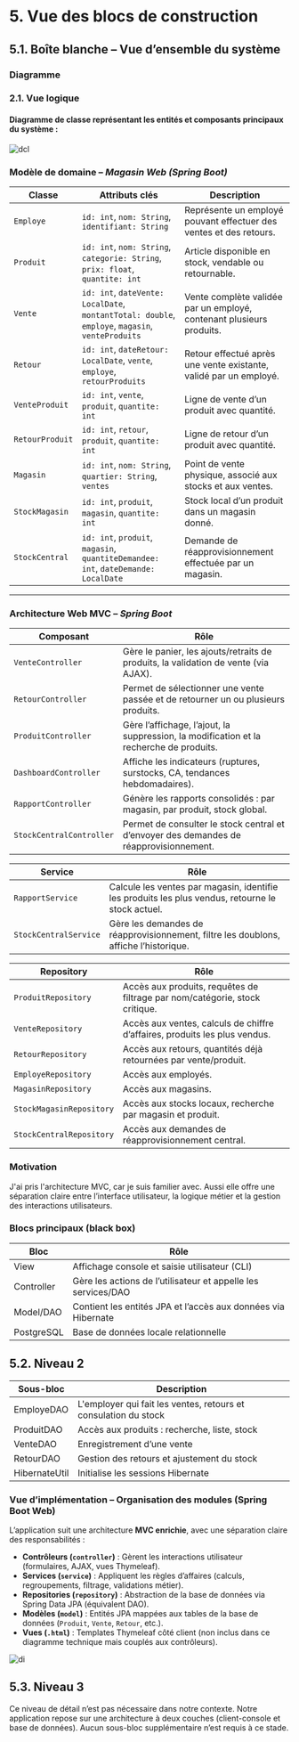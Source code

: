 # 5. Vue des blocs de construction

## 5.1. Boîte blanche – Vue d’ensemble du système

### Diagramme
### 2.1. Vue logique
#### Diagramme de classe représentant les entités et composants principaux du système :
![dcl](https://img.plantuml.biz/plantuml/svg/lLRBRjim4BmBq3yiV8cTmYXoDP0WG9n3WQJ8eqZFZBGMY5Aa8r95YwB_qcFz7VwnBb-Ig3ZEeqKl0SnPpixExb8vrOOrfgr5dXbk1CAIiwfXTOrG8XI2QOqmXqjMCSqbVCPxcDwr249L_A75MPxbsG4S7n_3kII2xKR3kk6ou6icK5l0HZWUEA_NGdr7-95dG9oyX0LmQVmlgMhwUMleSXLn9CeLPzAaoDp-VGSLcW_bTDQJkAEFgdPdVNo8xCYcinxzsQkB9RvGtKDBld5i_bxQTM1Ai86mgqQLBJSl5LOmWvLgE8xEgItVw6Wb53DT2RPdEE1xY_wpc70NU4LPtNcNDzRiKlSv1WNVKQkUc9AISdbu0HUgO6991nwgbJH4-aaP9f8wzzQqZ8GEIIWTVZbW7TOnbhktIQyrUgyxDsXKspnjJy37_ZphWhytjk5HulzNwArHnPUzM_dlqvrHBnkQdxtfbbWpMIAEdG_dhxF-UaIwipS1tDaS__hUe626AwdjittFwD4EJ-z1U7Qt6sYs6oOuGL_jn6f00uthgSwp-3PFZYOa-0GcXnE8YuQh5HQ67lsJtN7Tn95rjXidFg-_BlXsWx3z1Qs4sZSpppnaxpeEuefzNj05R2D5OBOSdY9epxE0T3AEUhc5aWKsSgJZS3vFDtLQg7gjDBUkpJf9n6CZk_9ZjAEbLvg-HQas6vrkneXue3Gof_6FgIzu9T5rqbNxtdUfAum2oSorlnwKHxAXfuC4_5uuFzBCpmHRAR4lpARKTaNeqqy3c6SH6Kv2ih8B81VqzdVPaSKSQvf4RSie6GrimfemxD3dYLmK565P5sumoh1zjCkgeAzVRz5u-f9DtvdZoOZBo95dfoXBzt_J7m00)

###  Modèle de domaine – *Magasin Web (Spring Boot)*

| Classe             | Attributs clés                                                                                   | Description                                                                                     |
|--------------------|--------------------------------------------------------------------------------------------------|-------------------------------------------------------------------------------------------------|
| `Employe`          | `id: int`, `nom: String`, `identifiant: String`                                                  | Représente un employé pouvant effectuer des ventes et des retours.                             |
| `Produit`          | `id: int`, `nom: String`, `categorie: String`, `prix: float`, `quantite: int`                    | Article disponible en stock, vendable ou retournable.                                          |
| `Vente`            | `id: int`, `dateVente: LocalDate`, `montantTotal: double`, `employe`, `magasin`, `venteProduits`| Vente complète validée par un employé, contenant plusieurs produits.                           |
| `Retour`           | `id: int`, `dateRetour: LocalDate`, `vente`, `employe`, `retourProduits`                         | Retour effectué après une vente existante, validé par un employé.                              |
| `VenteProduit`     | `id: int`, `vente`, `produit`, `quantite: int`                                                   | Ligne de vente d’un produit avec quantité.                                                     |
| `RetourProduit`    | `id: int`, `retour`, `produit`, `quantite: int`                                                  | Ligne de retour d’un produit avec quantité.                                                    |
| `Magasin`          | `id: int`, `nom: String`, `quartier: String`, `ventes`                                           | Point de vente physique, associé aux stocks et aux ventes.                                     |
| `StockMagasin`     | `id: int`, `produit`, `magasin`, `quantite: int`                                                 | Stock local d’un produit dans un magasin donné.                                                |
| `StockCentral`     | `id: int`, `produit`, `magasin`, `quantiteDemandee: int`, `dateDemande: LocalDate`              | Demande de réapprovisionnement effectuée par un magasin.                                       |

---

### Architecture Web MVC – *Spring Boot*

| Composant                  | Rôle                                                                                     |
|----------------------------|------------------------------------------------------------------------------------------|
| `VenteController`          | Gère le panier, les ajouts/retraits de produits, la validation de vente (via AJAX).     |
| `RetourController`         | Permet de sélectionner une vente passée et de retourner un ou plusieurs produits.       |
| `ProduitController`        | Gère l’affichage, l’ajout, la suppression, la modification et la recherche de produits. |
| `DashboardController`      | Affiche les indicateurs (ruptures, surstocks, CA, tendances hebdomadaires).             |
| `RapportController`        | Génère les rapports consolidés : par magasin, par produit, stock global.                |
| `StockCentralController`   | Permet de consulter le stock central et d’envoyer des demandes de réapprovisionnement.  |

| Service                    | Rôle                                                                                     |
|----------------------------|------------------------------------------------------------------------------------------|
| `RapportService`           | Calcule les ventes par magasin, identifie les produits les plus vendus, retourne le stock actuel. |
| `StockCentralService`      | Gère les demandes de réapprovisionnement, filtre les doublons, affiche l’historique.    |

| Repository                 | Rôle                                                                                     |
|----------------------------|------------------------------------------------------------------------------------------|
| `ProduitRepository`        | Accès aux produits, requêtes de filtrage par nom/catégorie, stock critique.             |
| `VenteRepository`          | Accès aux ventes, calculs de chiffre d’affaires, produits les plus vendus.              |
| `RetourRepository`         | Accès aux retours, quantités déjà retournées par vente/produit.                         |
| `EmployeRepository`        | Accès aux employés.                                                                      |
| `MagasinRepository`        | Accès aux magasins.                                                                      |
| `StockMagasinRepository`   | Accès aux stocks locaux, recherche par magasin et produit.                              |
| `StockCentralRepository`   | Accès aux demandes de réapprovisionnement central.   

### Motivation
J'ai pris l'architecture MVC, car je suis familier avec. Aussi elle offre une séparation claire entre l’interface utilisateur, la logique métier et la gestion des interactions utilisateurs.

### Blocs principaux (black box)

| Bloc         | Rôle                                              |
|--------------|---------------------------------------------------|
| View         | Affichage console et saisie utilisateur (CLI)     |
| Controller   | Gère les actions de l’utilisateur et appelle les services/DAO |
| Model/DAO    | Contient les entités JPA et l’accès aux données via Hibernate |
| PostgreSQL       | Base de données locale relationnelle              |

## 5.2. Niveau 2

| Sous-bloc     | Description                                      |
|---------------|--------------------------------------------------|
| EmployeDAO    | L'employer qui fait les ventes, retours et consulation du stock        |
| ProduitDAO    | Accès aux produits : recherche, liste, stock     |
| VenteDAO      | Enregistrement d’une vente                       |
| RetourDAO     | Gestion des retours et ajustement du stock       |
| HibernateUtil | Initialise les sessions Hibernate                |

### Vue d’implémentation – Organisation des modules (Spring Boot Web)
L’application suit une architecture **MVC enrichie**, avec une séparation claire des responsabilités :

- **Contrôleurs (`controller`)** : Gèrent les interactions utilisateur (formulaires, AJAX, vues Thymeleaf).
- **Services (`service`)** : Appliquent les règles d’affaires (calculs, regroupements, filtrage, validations métier).
- **Repositories (`repository`)** : Abstraction de la base de données via Spring Data JPA (équivalent DAO).
- **Modèles (`model`)** : Entités JPA mappées aux tables de la base de données (`Produit`, `Vente`, `Retour`, etc.).
- **Vues (`.html`)** : Templates Thymeleaf côté client (non inclus dans ce diagramme technique mais couplés aux contrôleurs).


![di](https://img.plantuml.biz/plantuml/svg/dPL1JiCm44NtaNo7KJU0K2i4R8ig5POLLIfrRn8hM7NYo7QGAeJK5GU05KTWpmrwavu4awHf6uyRODKc_zkPFtdZZBIXoXIf887XHZ2O5mpYpUg3fxbOVwOiCzHmcS5czGxtAg4PrzMDc6b8PLm8-tiwcO_X76PCFV68sNyXowNcHghb6Gb8S0B3uH2cD5hGnDhj1GdowWfwaKm7GYRNLnS3aryE8faP9OLWgWVF90281DKQfie-Yvjne-wakIsIOKB8Z2mKfioCZ1PZkqvHWQwaUIuL-hHRgXyV95NnllZoazANI5TjEOXJFw3k65vO8nxTNJMjnlgrUn6jVc52rIzCkRCqo2MwQ48Jgdc6IMMOBhqEkwyVpMkPOmABsWhOZkM4QVcTNQfbpkqw3vuIprOdggOWPA8S80qbwUilmGgbOVFw1ZKezO0u34A_V-E0WvDSMb6MVb56GnJVbk8CNxa_WbXh5FzYSwZ4J0Y7c0rXplQpTHfKxNIGHsrESQWBIKe2vBp0j_GPVLFaywDL7C44sReBgdyiyN4uspB_Grxea7U8k-TTk9xE7dIOVTQEuFjMt-56WX7BulAB-mq0)

## 5.3. Niveau 3

Ce niveau de détail n’est pas nécessaire dans notre contexte. Notre application repose sur une architecture à deux couches (client-console et base de données). Aucun sous-bloc supplémentaire n’est requis à ce stade.
